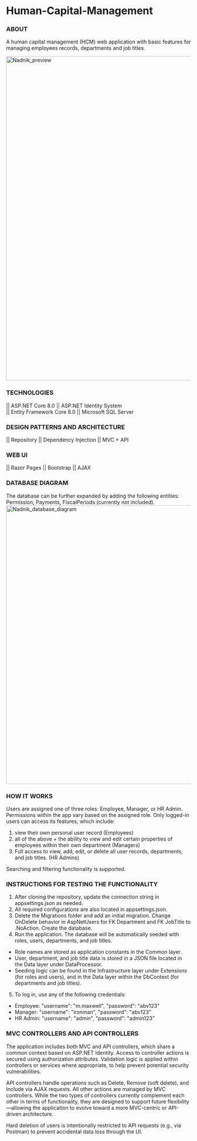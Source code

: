 # Human-Capital-Management

### ABOUT
A human capital management (HCM) web application with basic features for managing employees records, departments and job titles.

<img width="1919" height="884" alt="Nadnik_preview" src="https://github.com/user-attachments/assets/a8f648b9-3328-4537-8630-dcccee6f9f59" />

### TECHNOLOGIES
|| ASP.NET Core 8.0 || ASP.NET Identity System <br/>
|| Entity Framework Core 8.0 || Microsoft SQL Server 

### DESIGN PATTERNS AND ARCHITECTURE
|| Repository || Dependency Injection || MVC + API

### WEB UI
|| Razor Pages || Bootstrap || AJAX

### DATABASE DIAGRAM
The database can be further expanded by adding the following entities: Permission, Payments, FiscalPeriods (currently not included).
<img width="1118" height="760" alt="Nadnik_database_diagram" src="https://github.com/user-attachments/assets/f0e9fdd3-acae-4625-8922-b88f724db5b8" />

### HOW IT WORKS
Users are assigned one of three roles: Employee, Manager, or HR Admin. Permissions within the app vary based on the assigned role. Only logged-in users can access its features, which include:

1. view their own personal user record (Employees)
2. all of the above + the ability to view and edit certain properties of employees within their own department (Managers)
3. Full access to view, add, edit, or delete all user records, departments, and job titles. (HR Admins)

Searching and filtering functionality is supported.

### INSTRUCTIONS FOR TESTING THE FUNCTIONALITY

1. After cloning the repository, update the connection string in appsettings.json as needed.
2. All required configurations are also located in appsettings.json.
3. Delete the Migrations folder and add an initial migration. Change OnDelete behavior in AspNetUsers for FK Department and FK JobTitle to .NoAction. Create the database.
4. Run the application. The database will be automatically seeded with roles, users, departments, and job titles.
- Role names are stored as application constants in the Common layer.
- User, department, and job title data is stored in a JSON file located in the Data layer under DataProcessor.
- Seeding logic can be found in the Infrastructure layer under Extensions (for roles and users), and in the Data layer within the DbContext (for departments and job titles).
5. To log in, use any of the following credentials:
- Employee: "username": "m.maxwell", "password": "abv123"
- Manager: "username": "ironman", "password": "abv123"
- HR Admin: "username": "admin", "password": "admin123"

### MVC CONTROLLERS AND API CONTROLLERS
The application includes both MVC and API controllers, which share a common context based on ASP.NET Identity. Access to controller actions is secured using authorization attributes. Validation logic is applied within controllers or services where appropriate, to help prevent potential security vulnerabilities.<br/>

API controllers handle operations such as Delete, Remove (soft delete), and Include via AJAX requests. All other actions are managed by MVC controllers. While the two types of controllers currently complement each other in terms of functionality, they are designed to support future flexibility—allowing the application to evolve toward a more MVC-centric or API-driven architecture.<br/>

Hard deletion of users is intentionally restricted to API requests (e.g., via Postman) to prevent accidental data loss through the UI.
